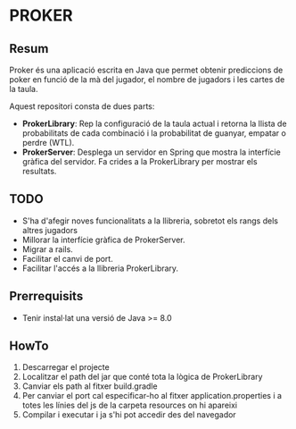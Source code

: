 # PROKER

## Resum

Proker és una aplicació escrita en Java que permet obtenir prediccions de poker en funció de la mà del jugador, el nombre de jugadors i les cartes de la taula.

Aquest repositori consta de dues parts:

* **ProkerLibrary**: Rep la configuració de la taula actual i retorna la llista de probabilitats de cada combinació i la probabilitat de guanyar, empatar o perdre (WTL).
* **ProkerServer**:  Desplega un servidor en Spring que mostra la interfície gràfica del servidor. Fa crides a la ProkerLibrary per mostrar els resultats.

## TODO

* S'ha d'afegir noves funcionalitats a la llibreria, sobretot els rangs dels altres jugadors
* Millorar la interfície gràfica de ProkerServer.
* Migrar a rails.
* Facilitar el canvi de port.
* Facilitar l'accés a la llibreria ProkerLibrary.

## Prerrequisits

* Tenir instal·lat una versió de Java >= 8.0

## HowTo

1. Descarregar el projecte
2. Localitzar el path del jar que conté tota la lògica de ProkerLibrary
3. Canviar els path al fitxer build.gradle
4. Per canviar el port cal especificar-ho al fitxer application.properties i a totes les línies del js de la carpeta resources on hi apareixi
5. Compilar i executar i ja s'hi pot accedir des del navegador  
